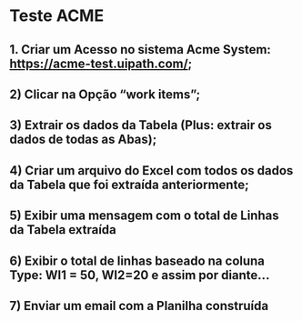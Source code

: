 # Teste ACME

## 1. Criar um Acesso no sistema Acme System: https://acme-test.uipath.com/;
## 2) Clicar na Opção “work items”;
## 3) Extrair os dados da Tabela (Plus: extrair os dados de todas as Abas);
## 4) Criar um arquivo do Excel com todos os dados da Tabela que foi extraída anteriormente;
## 5) Exibir uma mensagem com o total de Linhas da Tabela extraída
## 6) Exibir o total de linhas baseado na coluna Type: WI1 = 50, WI2=20 e assim por diante...
## 7) Enviar um email com a Planilha construída
